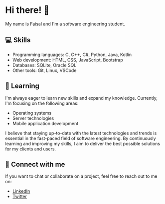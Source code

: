 # Hi there! 👋

My name is Faisal and I'm a software engineering student.

## 💻 Skills

- Programming languages: C, C++, C#, Python, Java, Kotlin
- Web development: HTML, CSS, JavaScript, Bootstrap
- Databases: SQLite, Oracle SQL
- Other tools: Git, Linux, VSCode

## 🌱 Learning

I'm always eager to learn new skills and expand my knowledge. Currently, I'm focusing on the following areas:

- Operating systems
- Server technologies
- Mobile application development

I believe that staying up-to-date with the latest technologies and trends is essential in the fast-paced field of software engineering. By continuously learning and improving my skills, I aim to deliver the best possible solutions for my clients and users.

## 🔗 Connect with me

If you want to chat or collaborate on a project, feel free to reach out to me on:

- [LinkedIn](https://www.linkedin.com/in/faisal-dawod-170603211)
- [Twitter](https://twitter.com/faisaldawod55)
